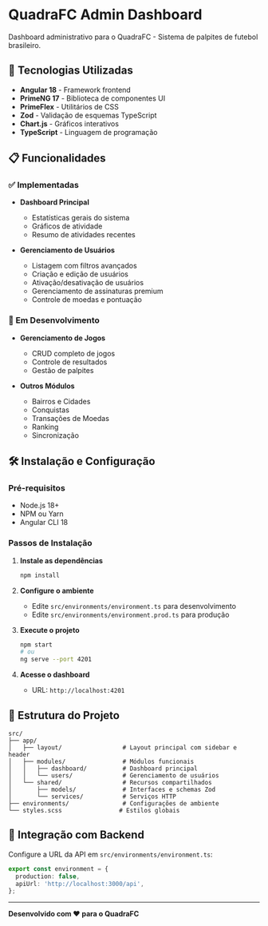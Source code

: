 # QuadraFC Admin Dashboard

Dashboard administrativo para o QuadraFC - Sistema de palpites de futebol
brasileiro.

## 🚀 Tecnologias Utilizadas

- **Angular 18** - Framework frontend
- **PrimeNG 17** - Biblioteca de componentes UI
- **PrimeFlex** - Utilitários de CSS
- **Zod** - Validação de esquemas TypeScript
- **Chart.js** - Gráficos interativos
- **TypeScript** - Linguagem de programação

## 📋 Funcionalidades

### ✅ Implementadas

- **Dashboard Principal**

  - Estatísticas gerais do sistema
  - Gráficos de atividade
  - Resumo de atividades recentes

- **Gerenciamento de Usuários**
  - Listagem com filtros avançados
  - Criação e edição de usuários
  - Ativação/desativação de usuários
  - Gerenciamento de assinaturas premium
  - Controle de moedas e pontuação

### 🔄 Em Desenvolvimento

- **Gerenciamento de Jogos**

  - CRUD completo de jogos
  - Controle de resultados
  - Gestão de palpites

- **Outros Módulos**
  - Bairros e Cidades
  - Conquistas
  - Transações de Moedas
  - Ranking
  - Sincronização

## 🛠️ Instalação e Configuração

### Pré-requisitos

- Node.js 18+
- NPM ou Yarn
- Angular CLI 18

### Passos de Instalação

1. **Instale as dependências**

   ```bash
   npm install
   ```

2. **Configure o ambiente**

   - Edite `src/environments/environment.ts` para desenvolvimento
   - Edite `src/environments/environment.prod.ts` para produção

3. **Execute o projeto**

   ```bash
   npm start
   # ou
   ng serve --port 4201
   ```

4. **Acesse o dashboard**
   - URL: `http://localhost:4201`

## 📁 Estrutura do Projeto

```
src/
├── app/
│   ├── layout/                 # Layout principal com sidebar e header
│   ├── modules/                # Módulos funcionais
│   │   ├── dashboard/          # Dashboard principal
│   │   └── users/              # Gerenciamento de usuários
│   └── shared/                 # Recursos compartilhados
│       ├── models/             # Interfaces e schemas Zod
│       └── services/           # Serviços HTTP
├── environments/               # Configurações de ambiente
└── styles.scss                # Estilos globais
```

## 🔗 Integração com Backend

Configure a URL da API em `src/environments/environment.ts`:

```typescript
export const environment = {
  production: false,
  apiUrl: 'http://localhost:3000/api',
};
```

---

**Desenvolvido com ❤️ para o QuadraFC**
